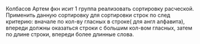 Колбасов Артем фкн исит 1 группа реализовать сортировку расческой. Применить данную сортировку для сортировки  строк по след критерию: вначале по кол-ву гласных в строке( для англ алфавита), впереди должны оказаться строки с большим кол-вом гласных, затем по длине строки, впереди более длинные слова.
